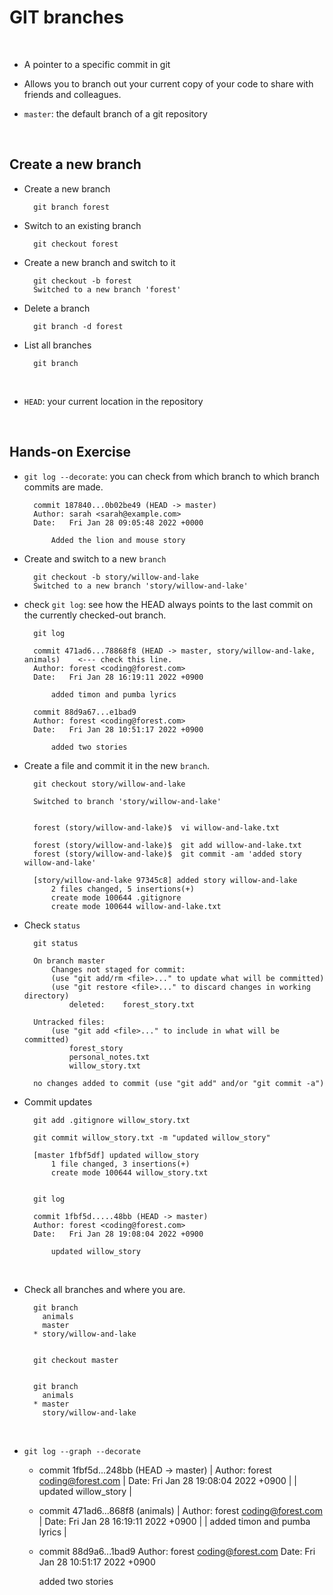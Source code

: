 # GIT branches

<br>

- A pointer to a specific commit in git
- Allows you to branch out your current copy of your code to share with friends and colleagues. 

- `master`: the default branch of a git repository

<br>

## Create a new branch

- Create a new branch

        git branch forest

- Switch to an existing branch

        git checkout forest

- Create a new branch and switch to it

        git checkout -b forest
        Switched to a new branch 'forest'

- Delete a branch

        git branch -d forest

- List all branches

        git branch

<br>

- `HEAD`: your current location in the repository


<br>

## Hands-on Exercise 

- `git log --decorate`: you can check from which branch to which branch commits are made.

        commit 187840...0b02be49 (HEAD -> master)
        Author: sarah <sarah@example.com>
        Date:   Fri Jan 28 09:05:48 2022 +0000

            Added the lion and mouse story

- Create and switch to a new `branch`

        git checkout -b story/willow-and-lake
        Switched to a new branch 'story/willow-and-lake'

- check `git log`: see how the HEAD always points to the last commit on the currently checked-out branch.


        git log

        commit 471ad6...78868f8 (HEAD -> master, story/willow-and-lake, animals)    <--- check this line.
        Author: forest <coding@forest.com>
        Date:   Fri Jan 28 16:19:11 2022 +0900

            added timon and pumba lyrics

        commit 88d9a67...e1bad9
        Author: forest <coding@forest.com>
        Date:   Fri Jan 28 10:51:17 2022 +0900

            added two stories

- Create a file and commit it in the new `branch`.

        git checkout story/willow-and-lake

        Switched to branch 'story/willow-and-lake'


        forest (story/willow-and-lake)$  vi willow-and-lake.txt

        forest (story/willow-and-lake)$  git add willow-and-lake.txt
        forest (story/willow-and-lake)$  git commit -am 'added story willow-and-lake'

        [story/willow-and-lake 97345c8] added story willow-and-lake
            2 files changed, 5 insertions(+)
            create mode 100644 .gitignore
            create mode 100644 willow-and-lake.txt

- Check `status`

        git status

        On branch master
            Changes not staged for commit:
            (use "git add/rm <file>..." to update what will be committed)
            (use "git restore <file>..." to discard changes in working directory)
                deleted:    forest_story.txt

        Untracked files:
            (use "git add <file>..." to include in what will be committed)
                forest_story
                personal_notes.txt
                willow_story.txt

        no changes added to commit (use "git add" and/or "git commit -a")

- Commit updates


        git add .gitignore willow_story.txt

        git commit willow_story.txt -m "updated willow_story"

        [master 1fbf5df] updated willow_story
            1 file changed, 3 insertions(+)
            create mode 100644 willow_story.txt


        git log

        commit 1fbf5d.....48bb (HEAD -> master)
        Author: forest <coding@forest.com>
        Date:   Fri Jan 28 19:08:04 2022 +0900

            updated willow_story

<br>

- Check all branches and where you are.

        git branch
          animals
          master
        * story/willow-and-lake


        git checkout master


        git branch
          animals
        * master
          story/willow-and-lake

<br>

- `git log --graph --decorate`

    * commit 1fbf5d...248bb (HEAD -> master)
    | Author: forest <coding@forest.com>
    | Date:   Fri Jan 28 19:08:04 2022 +0900
    | 
    |     updated willow_story
    | 
    * commit 471ad6...868f8 (animals)
    | Author: forest <coding@forest.com>
    | Date:   Fri Jan 28 16:19:11 2022 +0900
    | 
    |     added timon and pumba lyrics
    | 
    * commit 88d9a6...1bad9
    Author: forest <coding@forest.com>
    Date:   Fri Jan 28 10:51:17 2022 +0900
    
        added two stories